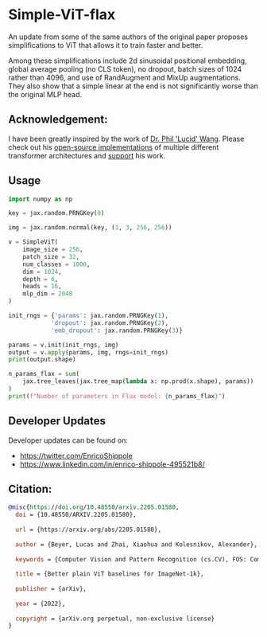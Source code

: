 # Simple-ViT-flax

An update from some of the same authors of the original paper proposes simplifications to ViT that allows it to train faster and better.

Among these simplifications include 2d sinusoidal positional embedding, global average pooling (no CLS token), no dropout, batch sizes of 1024 rather than 4096, and use of RandAugment and MixUp augmentations. They also show that a simple linear at the end is not significantly worse than the original MLP head.

## Acknowledgement:
I have been greatly inspired by the work of [Dr. Phil 'Lucid' Wang](https://github.com/lucidrains). Please check out his [open-source implementations](https://github.com/lucidrains) of multiple different transformer architectures and [support](https://github.com/sponsors/lucidrains) his work.

## Usage
```python
import numpy as np

key = jax.random.PRNGKey(0)

img = jax.random.normal(key, (1, 3, 256, 256))

v = SimpleViT(
    image_size = 256,
    patch_size = 32,
    num_classes = 1000,
    dim = 1024,
    depth = 6,
    heads = 16,
    mlp_dim = 2048
)

init_rngs = {'params': jax.random.PRNGKey(1), 
            'dropout': jax.random.PRNGKey(2), 
            'emb_dropout': jax.random.PRNGKey(3)}

params = v.init(init_rngs, img)
output = v.apply(params, img, rngs=init_rngs)
print(output.shape)

n_params_flax = sum(
    jax.tree_leaves(jax.tree_map(lambda x: np.prod(x.shape), params))
)
print(f"Number of parameters in Flax model: {n_params_flax}")
```

## Developer Updates
Developer updates can be found on: 
- https://twitter.com/EnricoShippole
- https://www.linkedin.com/in/enrico-shippole-495521b8/

## Citation:
```bibtex
@misc{https://doi.org/10.48550/arxiv.2205.01580,
  doi = {10.48550/ARXIV.2205.01580},
  
  url = {https://arxiv.org/abs/2205.01580},
  
  author = {Beyer, Lucas and Zhai, Xiaohua and Kolesnikov, Alexander},
  
  keywords = {Computer Vision and Pattern Recognition (cs.CV), FOS: Computer and information sciences, FOS: Computer and information sciences},
  
  title = {Better plain ViT baselines for ImageNet-1k},
  
  publisher = {arXiv},
  
  year = {2022},
  
  copyright = {arXiv.org perpetual, non-exclusive license}
}
```